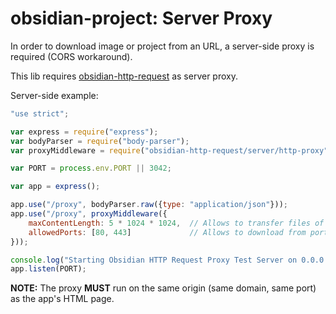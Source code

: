 # obsidian-project: Server Proxy

In order to download image or project from an URL, a server-side proxy is required (CORS workaround).

This lib requires [obsidian-http-request](https://github.com/wanadev/obsidian-http-request) as server proxy.

Server-side example:

```javascript
"use strict";

var express = require("express");
var bodyParser = require("body-parser");
var proxyMiddleware = require("obsidian-http-request/server/http-proxy");

var PORT = process.env.PORT || 3042;

var app = express();

app.use("/proxy", bodyParser.raw({type: "application/json"}));
app.use("/proxy", proxyMiddleware({
    maxContentLength: 5 * 1024 * 1024,  // Allows to transfer files of 5 MiB max
    allowedPorts: [80, 443]             // Allows to download from ports 80 (http) and 443 (https)
}));

console.log("Starting Obsidian HTTP Request Proxy Test Server on 0.0.0.0:" + PORT);
app.listen(PORT);
```

__NOTE:__ The proxy **MUST** run on the same origin (same domain, same port) as the app's HTML page.
